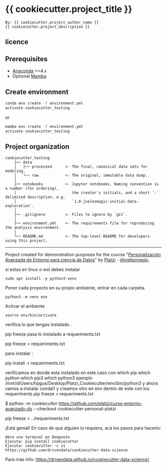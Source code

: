 # {{ cookiecutter.project_title }} 
	By: {{ cookiecutter.project_author_name }}
	{{ cookiecutter.project_description }}

## licence


## Prerequisites

- [Anaconda](https://www.anaconda.com/download/) >=4.x
- Optional [Mamba](https://mamba.readthedocs.io/en/latest/)

## Create environment

```bash
conda env create -f environment.yml
activate cookiecutter_testing
```

or 

```bash
mamba env create -f environment.yml
activate cookiecutter_testing
```

## Project organization

    cookiecutter_testing
        ├── data
        │   ├── processed      <- The final, canonical data sets for modeling.
        │   └── raw            <- The original, immutable data dump.
        │
        ├── notebooks          <- Jupyter notebooks. Naming convention is a number (for ordering),
        │                         the creator's initials, and a short `-` delimited description, e.g.
        │                         `1.0-jvelezmagic-initial-data-exploration`.
        │
        ├── .gitignore         <- Files to ignore by `git`.
        │
        ├── environment.yml    <- The requirements file for reproducing the analysis environment.
        │
        └── README.md          <- The top-level README for developers using this project.

---
Project created for demonstration purposes for the course "[Personalización Avanzada de Entorno para ciencia de Datos]()" by [Platzi](https://platzi.com/) - [@jvelezmagic](https://jvelezmagic.com/).


si estas en linux o wsl debes instalar

    sudo apt install -y python3-venv

Poner cada proyecto en su propio ambiente, entrar en cada carpeta.

    python3 -m venv env

Activar el ambiente

    source env/bin/activate

verifica lo que tengas instalado .

pip freeze 
pasa lo instalado a requeriments.txt

pip freeze >  requeriments.txt

para instalar :

pip install -r requeriments.txt

verificamos en donde esta instalado en este caso con
which pip 
which python 
which pip3
which python3
ejemplo
/mnt/d/Users/hpgus/Desktop/Platzi_Cookiecutter/env/bin/python3
y ahora vamos a instalar conda!!
y creamos otro en env dentro de este con los requeriments
pip freeze > requeriments.txt

$ python -m cookiecutter https://github.com/platzi/curso-entorno-avanzado-ds --checkout cookiecutter-personal-platzi



pip freeze > ../requeriments.txt


¡Está genial! En caso de que alguien lo requiera, acá los pasos para hacerlo:

    Abre una terminal en Deepnote
    Ejecuta: pip install cookiecutter
    Ejecuta: cookiecutter -c v1 https://github.com/drivendata/cookiecutter-data-science

Para más info: https://drivendata.github.io/cookiecutter-data-science/